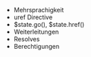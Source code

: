 - Mehrsprachigkeit
- uref Directive
- $state.go(), $state.href()
- Weiterleitungen
- Resolves
- Berechtigungen